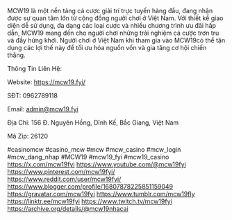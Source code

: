 MCW19 là một nền tảng cá cược giải trí trực tuyến hàng đầu, đang nhận được sự quan tâm lớn từ cộng đồng người chơi ở Việt Nam. Với thiết kế giao diện dễ sử dụng, đa dạng các loại cược và nhiều chương trình ưu đãi hấp dẫn, MCW19 mang đến cho người chơi những trải nghiệm cá cược trơn tru và đầy hứng khởi. Người chơi ở Việt Nam khi tham gia vào MCW19có thể tận dụng các lợi thế này để tối ưu hóa nguồn vốn và gia tăng cơ hội chiến thắng.

Thông Tin Liên Hệ:

Website: https://mcw19.fyi/

SĐT: 0962789118

Email: admin@mcw19.fyi

Địa Chỉ: 156 Đ. Nguyên Hồng, Dĩnh Kế, Bắc Giang, Việt Nam

Mã Zip: 26120

#casinomcw #casino_mcw #mcw #mcw_casino #mcw_login #mcw_dang_nhap #MCW19 #mcw19_fyi #mcw19_casino
https://x.com/mcw19fyi
https://www.youtube.com/@mcw19fyi
https://www.pinterest.com/mcw19fyi/
https://www.reddit.com/user/mcw19fyi/
https://www.blogger.com/profile/16807878225851159049
https://gravatar.com/mcw19fyi
https://www.tumblr.com/mcw19fly
https://linktr.ee/mcw19fyi
https://www.twitch.tv/mcw19fyi
https://archive.org/details/@mcw19nhacai